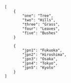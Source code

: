 
	
	
	[
		{
			"one": "Tree",
			"two": "Hills",
			"three": "Grass",
			"four": "Leaves",
			"five": "Bushes"
		}

		{
			"jpn1": "Fukuoka",
			"jpn2": "Hiroshima",
			"jpn3": "Osaka",
			"jpn4": "Tokyo",
			"jpn5": "Kyoto"
		}
	]
